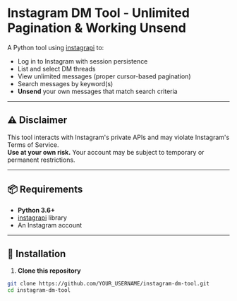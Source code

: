 # Instagram DM Tool - Unlimited Pagination & Working Unsend

A Python tool using [instagrapi](https://github.com/adw0rd/instagrapi) to:
- Log in to Instagram with session persistence
- List and select DM threads
- View unlimited messages (proper cursor-based pagination)
- Search messages by keyword(s)
- **Unsend** your own messages that match search criteria

---

## ⚠️ Disclaimer
This tool interacts with Instagram's private APIs and may violate Instagram's Terms of Service.  
**Use at your own risk.** Your account may be subject to temporary or permanent restrictions.

---

## 📦 Requirements
- **Python 3.6+**
- [instagrapi](https://pypi.org/project/instagrapi/) library
- An Instagram account

---

## 🔧 Installation
1. **Clone this repository**
```bash
git clone https://github.com/YOUR_USERNAME/instagram-dm-tool.git
cd instagram-dm-tool



